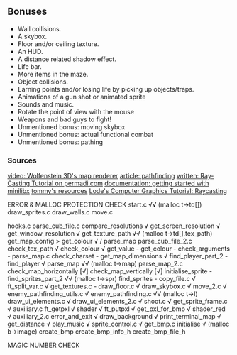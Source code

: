 ## Bonuses
- Wall collisions.
- A skybox.
- Floor and/or ceiling texture.
- An HUD.
- A distance related shadow effect.
- Life bar.
- More items in the maze.
- Object collisions.
- Earning points and/or losing life by picking up objects/traps.
- Animations of a gun shot or animated sprite
- Sounds and music.
- Rotate the point of view with the mouse
- Weapons and bad guys to fight!
- Unmentioned bonus: moving skybox
- Unmentioned bonus: actual functional combat
- Unmentioned bonus: pathing


### Sources
[video: Wolfenstein 3D's map renderer](https://www.youtube.com/watch?v=eOCQfxRQ2pY)
[article: pathfinding](https://www.redblobgames.com/pathfinding/a-star/introduction.html)
[written: Ray-Casting Tutorial on permadi.com](https://permadi.com/1996/05/ray-casting-tutorial-table-of-contents/)
[documentation: getting started with minilibx](https://harm-smits.github.io/42docs/libs/minilibx/introduction.html)
[tommy's resources](https://github.com/dichotommy49/cub3d/blob/master/cub3d%20resources.txt)
[Lode's Computer Graphics Tutorial: Raycasting](https://lodev.org/cgtutor/raycasting.html)

ERROR & MALLOC PROTECTION CHECK
start.c √√ (malloc t->td[])
draw_sprites.c
draw_walls.c
move.c

hooks.c
parse_cub_file.c
    compare_resolutions √
    get_screen_resolution √
    get_window_resolution √
    get_texture_path √√ (malloc t->td[].tex_path)
    get_map_config > get_colour √ / parse_map 
parse_cub_file_2.c
    check_tex_path √
    check_colour √
    get_value -
    get_colour - 
    check_arguments - 
parse_map.c
    check_charset -
    get_map_dimensions √
    find_player_part_2 -
    find_player √
    parse_map √√ (malloc t->map)
parse_map_2.c
    check_map_horizontally [√]
    check_map_vertically [√]
    initialise_sprite -
    find_sprites_part_2 √√ (malloc t->spr)
    find_sprites -
copy_file.c √
ft_split_var.c √
get_textures.c -
draw_floor.c √
draw_skybox.c √
move_2.c √
enemy_pathfinding_utils.c √
enemy_pathfinding.c √√ (malloc t->l)
draw_ui_elements.c √
draw_ui_elements_2.c √
shoot.c √
get_sprite_frame.c √
auxiliary.c
    ft_getpxl √
    shader √
    ft_putpxl √
    get_pxl_for_bmp √
    shader_red √
auxiliary_2.c
    error_and_exit √
    draw_background √
    print_terminal_map √
    get_distance √
    play_music √
sprite_control.c √
get_bmp.c
    initialise √ (malloc b->image)
    create_bmp
    create_bmp_info_h
    create_bmp_file_h



MAGIC NUMBER CHECK